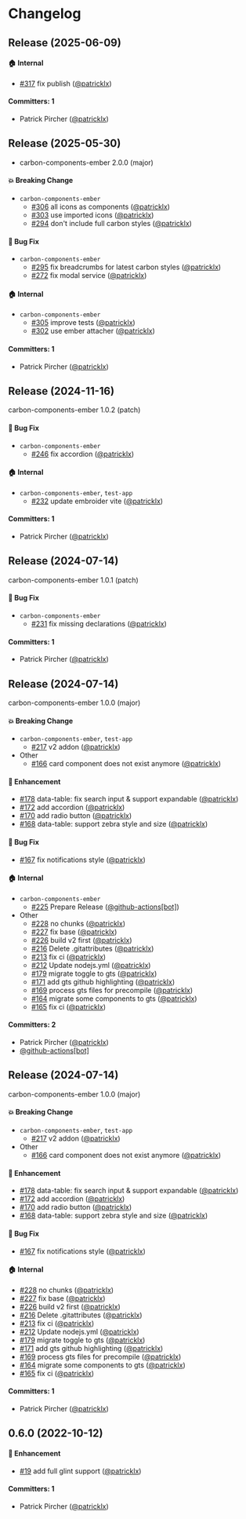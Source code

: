 # Changelog

## Release (2025-06-09)



#### :house: Internal
* [#317](https://github.com/IBM/carbon-components-ember/pull/317) fix publish ([@patricklx](https://github.com/patricklx))

#### Committers: 1
- Patrick Pircher ([@patricklx](https://github.com/patricklx))

## Release (2025-05-30)

* carbon-components-ember 2.0.0 (major)

#### :boom: Breaking Change
* `carbon-components-ember`
  * [#306](https://github.com/IBM/carbon-components-ember/pull/306) all icons as components ([@patricklx](https://github.com/patricklx))
  * [#303](https://github.com/IBM/carbon-components-ember/pull/303) use imported icons ([@patricklx](https://github.com/patricklx))
  * [#294](https://github.com/IBM/carbon-components-ember/pull/294) don't include full carbon styles ([@patricklx](https://github.com/patricklx))

#### :bug: Bug Fix
* `carbon-components-ember`
  * [#295](https://github.com/IBM/carbon-components-ember/pull/295) fix breadcrumbs for latest carbon styles ([@patricklx](https://github.com/patricklx))
  * [#272](https://github.com/IBM/carbon-components-ember/pull/272) fix modal service ([@patricklx](https://github.com/patricklx))

#### :house: Internal
* `carbon-components-ember`
  * [#305](https://github.com/IBM/carbon-components-ember/pull/305) improve tests ([@patricklx](https://github.com/patricklx))
  * [#302](https://github.com/IBM/carbon-components-ember/pull/302) use ember attacher ([@patricklx](https://github.com/patricklx))

#### Committers: 1
- Patrick Pircher ([@patricklx](https://github.com/patricklx))

## Release (2024-11-16)

carbon-components-ember 1.0.2 (patch)

#### :bug: Bug Fix
* `carbon-components-ember`
  * [#246](https://github.com/IBM/carbon-components-ember/pull/246) fix accordion ([@patricklx](https://github.com/patricklx))

#### :house: Internal
* `carbon-components-ember`, `test-app`
  * [#232](https://github.com/IBM/carbon-components-ember/pull/232) update embroider vite ([@patricklx](https://github.com/patricklx))

#### Committers: 1
- Patrick Pircher ([@patricklx](https://github.com/patricklx))

## Release (2024-07-14)

carbon-components-ember 1.0.1 (patch)

#### :bug: Bug Fix

- `carbon-components-ember`
  - [#231](https://github.com/IBM/carbon-components-ember/pull/231) fix missing declarations ([@patricklx](https://github.com/patricklx))

#### Committers: 1

- Patrick Pircher ([@patricklx](https://github.com/patricklx))

## Release (2024-07-14)

carbon-components-ember 1.0.0 (major)

#### :boom: Breaking Change

- `carbon-components-ember`, `test-app`
  - [#217](https://github.com/IBM/carbon-components-ember/pull/217) v2 addon ([@patricklx](https://github.com/patricklx))
- Other
  - [#166](https://github.com/IBM/carbon-components-ember/pull/166) card component does not exist anymore ([@patricklx](https://github.com/patricklx))

#### :rocket: Enhancement

- [#178](https://github.com/IBM/carbon-components-ember/pull/178) data-table: fix search input & support expandable ([@patricklx](https://github.com/patricklx))
- [#172](https://github.com/IBM/carbon-components-ember/pull/172) add accordion ([@patricklx](https://github.com/patricklx))
- [#170](https://github.com/IBM/carbon-components-ember/pull/170) add radio button ([@patricklx](https://github.com/patricklx))
- [#168](https://github.com/IBM/carbon-components-ember/pull/168) data-table: support zebra style and size ([@patricklx](https://github.com/patricklx))

#### :bug: Bug Fix

- [#167](https://github.com/IBM/carbon-components-ember/pull/167) fix notifications style ([@patricklx](https://github.com/patricklx))

#### :house: Internal

- `carbon-components-ember`
  - [#225](https://github.com/IBM/carbon-components-ember/pull/225) Prepare Release ([@github-actions[bot]](https://github.com/apps/github-actions))
- Other
  - [#228](https://github.com/IBM/carbon-components-ember/pull/228) no chunks ([@patricklx](https://github.com/patricklx))
  - [#227](https://github.com/IBM/carbon-components-ember/pull/227) fix base ([@patricklx](https://github.com/patricklx))
  - [#226](https://github.com/IBM/carbon-components-ember/pull/226) build v2 first ([@patricklx](https://github.com/patricklx))
  - [#216](https://github.com/IBM/carbon-components-ember/pull/216) Delete .gitattributes ([@patricklx](https://github.com/patricklx))
  - [#213](https://github.com/IBM/carbon-components-ember/pull/213) fix ci ([@patricklx](https://github.com/patricklx))
  - [#212](https://github.com/IBM/carbon-components-ember/pull/212) Update nodejs.yml ([@patricklx](https://github.com/patricklx))
  - [#179](https://github.com/IBM/carbon-components-ember/pull/179) migrate toggle to gts ([@patricklx](https://github.com/patricklx))
  - [#171](https://github.com/IBM/carbon-components-ember/pull/171) add gts github highlighting ([@patricklx](https://github.com/patricklx))
  - [#169](https://github.com/IBM/carbon-components-ember/pull/169) process gts files for precompile ([@patricklx](https://github.com/patricklx))
  - [#164](https://github.com/IBM/carbon-components-ember/pull/164) migrate some components to gts ([@patricklx](https://github.com/patricklx))
  - [#165](https://github.com/IBM/carbon-components-ember/pull/165) fix ci ([@patricklx](https://github.com/patricklx))

#### Committers: 2

- Patrick Pircher ([@patricklx](https://github.com/patricklx))
- [@github-actions[bot]](https://github.com/apps/github-actions)

## Release (2024-07-14)

carbon-components-ember 1.0.0 (major)

#### :boom: Breaking Change

- `carbon-components-ember`, `test-app`
  - [#217](https://github.com/IBM/carbon-components-ember/pull/217) v2 addon ([@patricklx](https://github.com/patricklx))
- Other
  - [#166](https://github.com/IBM/carbon-components-ember/pull/166) card component does not exist anymore ([@patricklx](https://github.com/patricklx))

#### :rocket: Enhancement

- [#178](https://github.com/IBM/carbon-components-ember/pull/178) data-table: fix search input & support expandable ([@patricklx](https://github.com/patricklx))
- [#172](https://github.com/IBM/carbon-components-ember/pull/172) add accordion ([@patricklx](https://github.com/patricklx))
- [#170](https://github.com/IBM/carbon-components-ember/pull/170) add radio button ([@patricklx](https://github.com/patricklx))
- [#168](https://github.com/IBM/carbon-components-ember/pull/168) data-table: support zebra style and size ([@patricklx](https://github.com/patricklx))

#### :bug: Bug Fix

- [#167](https://github.com/IBM/carbon-components-ember/pull/167) fix notifications style ([@patricklx](https://github.com/patricklx))

#### :house: Internal

- [#228](https://github.com/IBM/carbon-components-ember/pull/228) no chunks ([@patricklx](https://github.com/patricklx))
- [#227](https://github.com/IBM/carbon-components-ember/pull/227) fix base ([@patricklx](https://github.com/patricklx))
- [#226](https://github.com/IBM/carbon-components-ember/pull/226) build v2 first ([@patricklx](https://github.com/patricklx))
- [#216](https://github.com/IBM/carbon-components-ember/pull/216) Delete .gitattributes ([@patricklx](https://github.com/patricklx))
- [#213](https://github.com/IBM/carbon-components-ember/pull/213) fix ci ([@patricklx](https://github.com/patricklx))
- [#212](https://github.com/IBM/carbon-components-ember/pull/212) Update nodejs.yml ([@patricklx](https://github.com/patricklx))
- [#179](https://github.com/IBM/carbon-components-ember/pull/179) migrate toggle to gts ([@patricklx](https://github.com/patricklx))
- [#171](https://github.com/IBM/carbon-components-ember/pull/171) add gts github highlighting ([@patricklx](https://github.com/patricklx))
- [#169](https://github.com/IBM/carbon-components-ember/pull/169) process gts files for precompile ([@patricklx](https://github.com/patricklx))
- [#164](https://github.com/IBM/carbon-components-ember/pull/164) migrate some components to gts ([@patricklx](https://github.com/patricklx))
- [#165](https://github.com/IBM/carbon-components-ember/pull/165) fix ci ([@patricklx](https://github.com/patricklx))

#### Committers: 1

- Patrick Pircher ([@patricklx](https://github.com/patricklx))

## 0.6.0 (2022-10-12)

#### :rocket: Enhancement

- [#19](https://github.com/patricklx/carbon-components-ember/pull/19) add full glint support ([@patricklx](https://github.com/patricklx))

#### Committers: 1

- Patrick Pircher ([@patricklx](https://github.com/patricklx))
